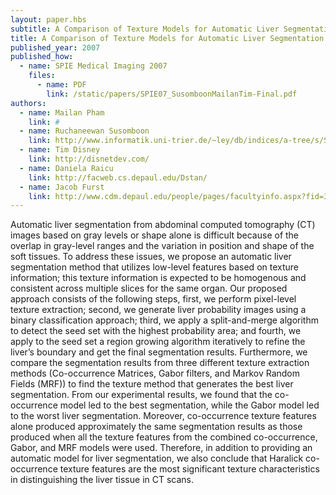 ```yaml
---
layout: paper.hbs
subtitle: A Comparison of Texture Models for Automatic Liver Segmentation
title: A Comparison of Texture Models for Automatic Liver Segmentation
published_year: 2007
published_how:
  - name: SPIE Medical Imaging 2007
    files:
      - name: PDF
        link: /static/papers/SPIE07_SusomboonMailanTim-Final.pdf
authors:
  - name: Mailan Pham
    link: #
  - name: Ruchaneewan Susomboon
    link: http://www.informatik.uni-trier.de/~ley/db/indices/a-tree/s/Susomboon:Ruchaneewan.html
  - name: Tim Disney
    link: http://disnetdev.com/
  - name: Daniela Raicu
    link: http://facweb.cs.depaul.edu/Dstan/
  - name: Jacob Furst
    link: http://www.cdm.depaul.edu/people/pages/facultyinfo.aspx?fid=365
---
```


Automatic liver segmentation from abdominal computed tomography (CT) images based on gray levels or shape alone is
difficult because of the overlap in gray-level ranges and the variation in position and shape of the soft tissues. To address
these issues, we propose an automatic liver segmentation method that utilizes low-level features based on texture
information; this texture information is expected to be homogenous and consistent across multiple slices for the same organ.
Our proposed approach consists of the following steps, first, we perform pixel-level texture extraction; second, we generate
liver probability images using a binary classification approach; third, we apply a split-and-merge algorithm to detect the seed
set with the highest probability area; and fourth, we apply to the seed set a region growing algorithm iteratively to refine the
liver’s boundary and get the final segmentation results. Furthermore, we compare the segmentation results from three
different texture extraction methods (Co-occurrence Matrices, Gabor filters, and Markov Random Fields (MRF)) to find the
texture method that generates the best liver segmentation. From our experimental results, we found that the co-occurrence
model led to the best segmentation, while the Gabor model led to the worst liver segmentation. Moreover, co-occurrence
texture features alone produced approximately the same segmentation results as those produced when all the texture features
from the combined co-occurrence, Gabor, and MRF models were used. Therefore, in addition to providing an automatic
model for liver segmentation, we also conclude that Haralick co-occurrence texture features are the most significant texture
characteristics in distinguishing the liver tissue in CT scans.

